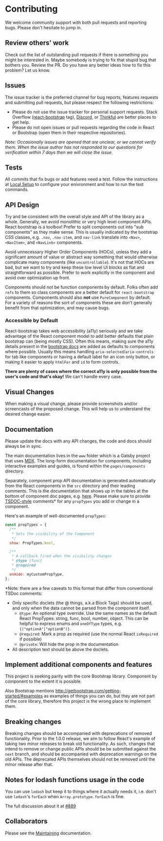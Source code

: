 # Contributing

We welcome community support with both pull requests and reporting bugs. Please
don't hesitate to jump in.

## Review others' work

Check out the list of outstanding pull requests if there is something you might
be interested in. Maybe somebody is trying to fix that stupid bug that bothers
you. Review the PR. Do you have any better ideas how to fix this problem? Let us
know.

## Issues

The issue tracker is the preferred channel for bug reports, features requests
and submitting pull requests, but please respect the following restrictions:

- Please do not use the issue tracker for personal support requests. Stack Overflow ([react-bootstrap](http://stackoverflow.com/questions/tagged/react-bootstrap) tag), [Discord](https://discord.gg/AKfs9vpvRW), or [Thinkful](http://start.thinkful.com/react/?utm_source=github&utm_medium=badge&utm_campaign=react-bootstrap) are better places to get help.
- Please do not open issues or pull requests regarding the code in React or Bootstrap (open them in their respective repositories).

_Note: Occasionally issues are opened that are unclear, or we cannot verify them. When the issue author has not responded to our questions for verification within 7 days then we will close the issue._

## Tests

All commits that fix bugs or add features need a test. Follow the instructions at [Local Setup](https://github.com/react-bootstrap/react-bootstrap#local-setup) to configure your enivronment and how to run the test commands.

## API Design

Try and be consistent with the overall style and API of the library as a whole. Generally, we avoid monolithic or very high level component APIs. React bootstrap is a toolbox! Prefer to split components out into "sub components" as they make sense. This is usually indicated by the bootstrap CSS classes, e.g. `.nav`, `.nav-item`, and `nav-link` translate into `<Nav>`, `<NavItem>`, and `<NavLink>` components.

Avoid unnecessary Higher Order Components (HOCs), unless they add a significant amount of value or abstract way something that would otherwise complicate many components (like `uncontrollable`). It's not that HOCs are bad, but we want to try and keep these low level UI blocks as flat and straightforward as possible. Prefer to work explicitly in the component and avoid over optimization up front.

Components should not be function components by default. Folks often add `refs` to them so class components are a better default for `react-bootstrap` components. Components should also **not** use `PureComponent` by default. For a variety of reasons the sort of components these are don't generally benefit from that optimization, and may cause bugs.

### Accessible by Default

React-bootstrap takes web accessibility (a11y) seriously and we take advantage of the React component model to add better defaults that plain bootstrap can (being mostly CSS). Often this means, making sure the a11y details present in the [bootstrap docs](https://getbootstrap.com/) are added as defaults to components where possible. Usually this means handling `aria-selected`/`aria-controls` for tab like components or having a default label for an icon only button, or making it easier to apply `htmlFor` and `id` to form controls.

**There are plenty of cases where the correct a11y is only possible from the user's code and that's okay!** We can't handle every case.

## Visual Changes

When making a visual change, please provide screenshots
and/or screencasts of the proposed change. This will help us to understand the
desired change easier.

## Documentation

Please update the docs with any API changes, the code and docs should always be in sync.

The main documentation lives in the `www` folder which is a Gatsby project that uses [MDX](https://www.gatsbyjs.com/docs/how-to/routing/mdx/). The long-form documentation for components, including interactive examples and guides, is found within the `pages/components` directory.

Separately, component prop API documentation is generated automatically from the React components in the `src` directory and their leading comments. This is the documentation that shows up in the tables at the bottom of component doc pages, e.g. [here](https://react-bootstrap.github.io/components/accordion/#api). Please make sure to provide [TSDOC-style](https://tsdoc.org/) comments\* for any `propTypes` you add or change in a component.

Here's an example of well-documented `propTypes`:

```js
const propTypes = {
  /**
   * Sets the visibility of the Component
   */
  show: PropTypes.bool,

  /**
   * A callback fired when the visibility changes
   * @type {func}
   * @required
   */
  onHide: myCustomPropType,
};
```

\*Note: there are a few caveats to this format that differ from conventional TSDoc comments:

- Only specific doclets (the @ things, a.k.a Block Tags) should be used, and only when the data cannot be parsed from the component itself.
  - `@type`: An optional type override. Use the same names as the default React PropTypes: string, func, bool, number, object. This can be helpful to express enums and `oneOfType` types, e.g. `{("optionA"|"optionB")}`.
  - `@required`: Mark a prop as required (use the normal React `isRequired` if possible)
  - `@private`: Will hide the prop in the documentation
- All description text should be above the doclets.

## Implement additional components and features

This project is seeking parity with the core Bootstrap library.
Component by component to the extent it is possible.

Also Bootstrap mentions http://getbootstrap.com/getting-started/#examples
as examples of things you can do, but they are not part of the core library,
therefore this project is the wrong place to implement them.

## Breaking changes

Breaking changes should be accompanied with deprecations of removed functionality. Prior to the 1.0.0 release, we aim to follow React's example of taking two minor releases to break old functionality. As such, changes that intend to remove or change public APIs should be be submitted against the `next` branch, and should be accompanied with deprecation warnings on the old APIs. The deprecated APIs themselves should not be removed until the minor release after that.

## Notes for lodash functions usage in the code

You can use `lodash` but keep it to things where it actually needs it, i.e. don't use `lodash`'s `forEach` when `Array.prototype.forEach` is fine.

The full discussion about it at [#889](https://github.com/react-bootstrap/react-bootstrap/issues/889)

## Collaborators

Please see the [Maintaining](./MAINTAINING.md) documentation.

[huboard-badge]: https://img.shields.io/badge/Hu-Board-7965cc.svg
[huboard]: https://huboard.com/react-bootstrap/react-bootstrap
[issues]: https://github.com/react-bootstrap/react-bootstrap/issues
[editorconfig]: http://editorconfig.org
[eslint]: http://eslint.org
[commit-message]: http://robots.thoughtbot.com/5-useful-tips-for-a-better-commit-message
